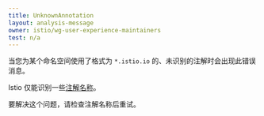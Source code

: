 ```yaml
---
title: UnknownAnnotation
layout: analysis-message
owner: istio/wg-user-experience-maintainers
test: n/a
---
```


当您为某个命名空间使用了格式为 `*.istio.io` 的、未识别的注解时会出现此错误消息。

Istio 仅能识别一些[注解名称](/zh/docs/reference/config/annotations/)。

要解决这个问题，请检查注解名称后重试。

